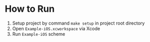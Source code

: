 # How to Run

1. Setup project by command `make setup` in project root directory
1. Open `Example-iOS.xcworkspace` via Xcode
1. Run `Example-iOS` scheme
